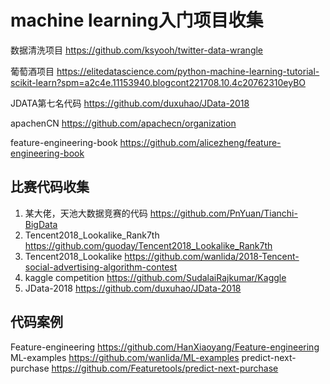 # machine learning入门项目收集

数据清洗项目
https://github.com/ksyooh/twitter-data-wrangle

葡萄酒项目
https://elitedatascience.com/python-machine-learning-tutorial-scikit-learn?spm=a2c4e.11153940.blogcont221708.10.4c20762310eyBO 

JDATA第七名代码
https://github.com/duxuhao/JData-2018

apachenCN
https://github.com/apachecn/organization

feature-engineering-book
https://github.com/alicezheng/feature-engineering-book
## 比赛代码收集
1. 某大佬，天池大数据竞赛的代码
https://github.com/PnYuan/Tianchi-BigData
2. Tencent2018_Lookalike_Rank7th
https://github.com/guoday/Tencent2018_Lookalike_Rank7th
3. Tencent2018_Lookalike
https://github.com/wanlida/2018-Tencent-social-advertising-algorithm-contest
4. kaggle competition
https://github.com/SudalaiRajkumar/Kaggle
5. JData-2018
https://github.com/duxuhao/JData-2018

## 代码案例
Feature-engineering
https://github.com/HanXiaoyang/Feature-engineering
ML-examples
https://github.com/wanlida/ML-examples
predict-next-purchase
https://github.com/Featuretools/predict-next-purchase
